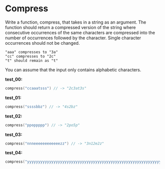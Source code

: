 # Compress

Write a function, compress, that takes in a string as an argument. The function should return a compressed version of the string where consecutive occurrences of the same characters are compressed into the number of occurrences followed by the character. Single character occurrences should not be changed.

```
"aaa" compresses to "3a"
"cc" compresses to "2c"
"t" should remain as "t"
```
You can assume that the input only contains alphabetic characters.

**test_00:**
```go
compress("ccaaatsss") // -> "2c3at3s"
```
**test_01:**
```go
compress("ssssbbz") // -> "4s2bz"
```
**test_02:**
```go
compress("ppoppppp") // -> "2po5p"
```
**test_03:**
```go
compress("nnneeeeeeeeeeeezz") // -> "3n12e2z"
```
**test_04:**
```go
compress("yyyyyyyyyyyyyyyyyyyyyyyyyyyyyyyyyyyyyyyyyyyyyyyyyyyyyyyyyyyyyyyyyyyyyyyyyyyyyyyyyyyyyyyyyyyyyyyyyyyyyyyyyyyyyyyyyyyyyyyyyyyyyyy") // -> "127y"
```